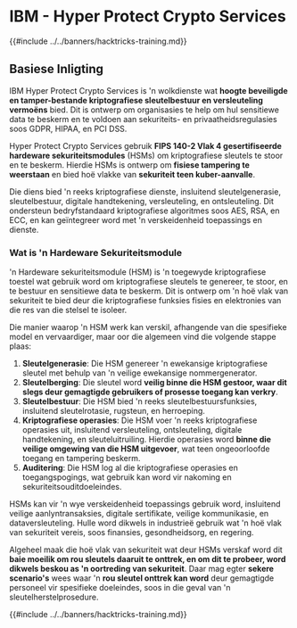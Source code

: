 # IBM - Hyper Protect Crypto Services

{{#include ../../banners/hacktricks-training.md}}

## Basiese Inligting

IBM Hyper Protect Crypto Services is 'n wolkdienste wat **hoogte beveiligde en tamper-bestande kriptografiese sleutelbestuur en versleuteling vermoëns** bied. Dit is ontwerp om organisasies te help om hul sensitiewe data te beskerm en te voldoen aan sekuriteits- en privaatheidsregulasies soos GDPR, HIPAA, en PCI DSS.

Hyper Protect Crypto Services gebruik **FIPS 140-2 Vlak 4 gesertifiseerde hardeware sekuriteitsmodules** (HSMs) om kriptografiese sleutels te stoor en te beskerm. Hierdie HSMs is ontwerp om **fisiese tampering te weerstaan** en bied hoë vlakke van **sekuriteit teen kuber-aanvalle**.

Die diens bied 'n reeks kriptografiese dienste, insluitend sleutelgenerasie, sleutelbestuur, digitale handtekening, versleuteling, en ontsleuteling. Dit ondersteun bedryfstandaard kriptografiese algoritmes soos AES, RSA, en ECC, en kan geïntegreer word met 'n verskeidenheid toepassings en dienste.

### Wat is 'n Hardeware Sekuriteitsmodule

'n Hardeware sekuriteitsmodule (HSM) is 'n toegewyde kriptografiese toestel wat gebruik word om kriptografiese sleutels te genereer, te stoor, en te bestuur en sensitiewe data te beskerm. Dit is ontwerp om 'n hoë vlak van sekuriteit te bied deur die kriptografiese funksies fisies en elektronies van die res van die stelsel te isoleer.

Die manier waarop 'n HSM werk kan verskil, afhangende van die spesifieke model en vervaardiger, maar oor die algemeen vind die volgende stappe plaas:

1. **Sleutelgenerasie**: Die HSM genereer 'n ewekansige kriptografiese sleutel met behulp van 'n veilige ewekansige nommergenerator.
2. **Sleutelberging**: Die sleutel word **veilig binne die HSM gestoor, waar dit slegs deur gemagtigde gebruikers of prosesse toegang kan verkry**.
3. **Sleutelbestuur**: Die HSM bied 'n reeks sleutelbestuursfunksies, insluitend sleutelrotasie, rugsteun, en herroeping.
4. **Kriptografiese operasies**: Die HSM voer 'n reeks kriptografiese operasies uit, insluitend versleuteling, ontsleuteling, digitale handtekening, en sleuteluitruiling. Hierdie operasies word **binne die veilige omgewing van die HSM uitgevoer**, wat teen ongeoorloofde toegang en tampering beskerm.
5. **Auditering**: Die HSM log al die kriptografiese operasies en toegangspogings, wat gebruik kan word vir nakoming en sekuriteitsouditdoeleindes.

HSMs kan vir 'n wye verskeidenheid toepassings gebruik word, insluitend veilige aanlyntransaksies, digitale sertifikate, veilige kommunikasie, en dataversleuteling. Hulle word dikwels in industrieë gebruik wat 'n hoë vlak van sekuriteit vereis, soos finansies, gesondheidsorg, en regering.

Algeheel maak die hoë vlak van sekuriteit wat deur HSMs verskaf word dit **baie moeilik om rou sleutels daaruit te onttrek, en om dit te probeer, word dikwels beskou as 'n oortreding van sekuriteit**. Daar mag egter **sekere scenario's** wees waar 'n **rou sleutel onttrek kan word** deur gemagtigde personeel vir spesifieke doeleindes, soos in die geval van 'n sleutelherstelprosedure.

{{#include ../../banners/hacktricks-training.md}}
